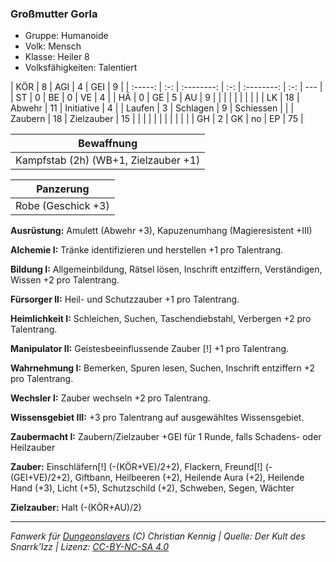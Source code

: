 ### Großmutter Gorla

- Gruppe: Humanoide
- Volk: Mensch
- Klasse: Heiler 8
- Volksfähigkeiten: Talentiert

|   KÖR   |  8  |    AGI     |  4  |    GEI     |  9  |
| :-----: | :-: | :--------: | :-: | :--------: | :-: | --- |
|   ST    |  0  |     BE     |  0  |     VE     |  4  |
|   HÄ    |  0  |     GE     |  5  |     AU     |  9  |
|         |     |            |     |            |     |     |
|   LK    | 18  |   Abwehr   | 11  | Initiative |  4  |
| Laufen  |  3  |  Schlagen  |  9  | Schiessen  |     |
| Zaubern | 18  | Zielzauber | 15  |            |     |
|         |     |            |     |            |     |     |
|   GH    |  2  |     GK     | no  |     EP     | 75  |

|              Bewaffnung              |
| :----------------------------------: |
| Kampfstab (2h) (WB+1, Zielzauber +1) |

|     Panzerung      |
| :----------------: |
| Robe (Geschick +3) |

**Ausrüstung:** Amulett (Abwehr +3), Kapuzenumhang (Magieresistent +III)

**Alchemie I:** Tränke identifizieren und herstellen +1 pro Talentrang.

**Bildung I:** Allgemeinbildung, Rätsel lösen, Inschrift entziffern, Verständigen, Wissen +2 pro Talentrang.

**Fürsorger II:** Heil- und Schutzzauber +1 pro Talentrang.

**Heimlichkeit I:** Schleichen, Suchen, Taschendiebstahl, Verbergen +2 pro Talentrang.

**Manipulator II:** Geistesbeeinflussende Zauber [!] +1 pro Talentrang.

**Wahrnehmung I:** Bemerken, Spuren lesen, Suchen, Inschrift entziffern +2 pro Talentrang.

**Wechsler I:** Zauber wechseln +2 pro Talentrang.

**Wissensgebiet III:** +3 pro Talentrang auf ausgewähltes Wissensgebiet.

**Zaubermacht I:** Zaubern/Zielzauber +GEI für 1 Runde, falls Schadens- oder Heilzauber

**Zauber:** Einschläfern[!] (-(KÖR+VE)/2+2), Flackern, Freund[!] (-(GEI+VE)/2+2), Giftbann, Heilbeeren (+2), Heilende Aura (+2), Heilende Hand (+3), Licht (+5), Schutzschild (+2), Schweben, Segen, Wächter

**Zielzauber:** Halt (-(KÖR+AU)/2)

---

_Fanwerk für [Dungeonslayers](https://www.dungeonslayers.net/) (C) Christian Kennig | Quelle: Der Kult des Snarrk'Izz | Lizenz: [CC-BY-NC-SA 4.0](https://creativecommons.org/licenses/by-nc-sa/4.0/deed.de)_
